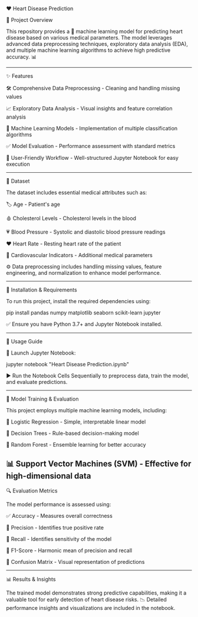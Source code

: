 ❤️ Heart Disease Prediction

🏥 Project Overview

This repository provides a 🧠 machine learning model for predicting heart disease based on various medical parameters. The model leverages advanced data preprocessing techniques, exploratory data analysis (EDA), and multiple machine learning algorithms to achieve high predictive accuracy. 📊

---

✨ Features

🛠️ Comprehensive Data Preprocessing - Cleaning and handling missing values

📈 Exploratory Data Analysis - Visual insights and feature correlation analysis

🤖 Machine Learning Models - Implementation of multiple classification algorithms

✅ Model Evaluation - Performance assessment with standard metrics

📓 User-Friendly Workflow - Well-structured Jupyter Notebook for easy execution


---

📂 Dataset

The dataset includes essential medical attributes such as:

🏷️ Age - Patient's age

🩸 Cholesterol Levels - Cholesterol levels in the blood

💗 Blood Pressure - Systolic and diastolic blood pressure readings

❤️ Heart Rate - Resting heart rate of the patient

🏥 Cardiovascular Indicators - Additional medical parameters

⚙️ Data preprocessing includes handling missing values, feature engineering, and normalization to enhance model performance.


---

🔧 Installation & Requirements

To run this project, install the required dependencies using:

pip install pandas numpy matplotlib seaborn scikit-learn jupyter

✅ Ensure you have Python 3.7+ and Jupyter Notebook installed.

---


🚀 Usage Guide

📜 Launch Jupyter Notebook:

jupyter notebook "Heart Disease Prediction.ipynb"

▶️ Run the Notebook Cells Sequentially to preprocess data, train the model, and evaluate predictions.

---

🧠 Model Training & Evaluation

This project employs multiple machine learning models, including:

🔢 Logistic Regression - Simple, interpretable linear model

🌳 Decision Trees - Rule-based decision-making model

🌲 Random Forest - Ensemble learning for better accuracy

📊 Support Vector Machines (SVM) - Effective for high-dimensional data
---



🔍 Evaluation Metrics

The model performance is assessed using:

✅ Accuracy - Measures overall correctness

🎯 Precision - Identifies true positive rate

🔄 Recall - Identifies sensitivity of the model

🔢 F1-Score - Harmonic mean of precision and recall

🏥 Confusion Matrix - Visual representation of predictions



---
📊 Results & Insights

The trained model demonstrates strong predictive capabilities, making it a valuable tool for early detection of heart disease risks. 📉 Detailed performance insights and visualizations are included in the notebook.















